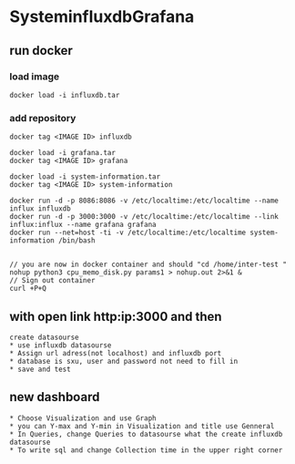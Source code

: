 # SysteminfIuxdbGrafana
## run docker
   ### load image
    docker load -i influxdb.tar
   ### add repository 
    docker tag <IMAGE ID> influxdb

    docker load -i grafana.tar
    docker tag <IMAGE ID> grafana

    docker load -i system-information.tar
    docker tag <IMAGE ID> system-information

    docker run -d -p 8086:8086 -v /etc/localtime:/etc/localtime --name influx influxdb
    docker run -d -p 3000:3000 -v /etc/localtime:/etc/localtime --link influx:influx --name grafana grafana
    docker run --net=host -ti -v /etc/localtime:/etc/localtime system-information /bin/bash


    // you are now in docker container and should "cd /home/inter-test "
    nohup python3 cpu_memo_disk.py params1 > nohup.out 2>&1 & 
    // Sign out container
    curl +P+Q

## with open link http:ip:3000 and then
    create datasourse
    * use influxdb datasourse
    * Assign url adress(not localhost) and influxdb port
    * database is sxu, user and password not need to fill in
    * save and test

## new dashboard
    * Choose Visualization and use Graph
    * you can Y-max and Y-min in Visualization and title use Genneral
    * In Queries, change Queries to datasourse what the create influxdb datasourse
    * To write sql and change Collection time in the upper right corner
